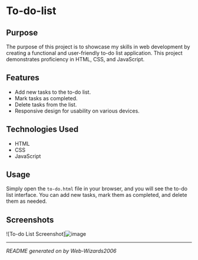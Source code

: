 # To-do-list

## Purpose
The purpose of this project is to showcase my skills in web development by creating a functional and user-friendly to-do list application. This project demonstrates proficiency in HTML, CSS, and JavaScript.

## Features
- Add new tasks to the to-do list.
- Mark tasks as completed.
- Delete tasks from the list.
- Responsive design for usability on various devices.

## Technologies Used
- HTML
- CSS
- JavaScript

## Usage
Simply open the `to-do.html` file in your browser, and you will see the to-do list interface. You can add new tasks, mark them as completed, and delete them as needed.

## Screenshots
![To-do List Screenshot]![image](https://github.com/user-attachments/assets/c11708f6-940c-4365-a9e4-a32eeac1ceef)

---
*README generated on by Web-Wizards2006*
